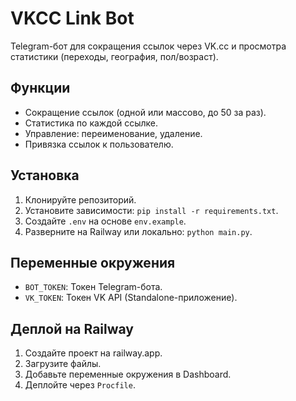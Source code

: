 # VKCC Link Bot
Telegram-бот для сокращения ссылок через VK.cc и просмотра статистики (переходы, география, пол/возраст).

## Функции
- Сокращение ссылок (одной или массово, до 50 за раз).
- Статистика по каждой ссылке.
- Управление: переименование, удаление.
- Привязка ссылок к пользователю.

## Установка
1. Клонируйте репозиторий.
2. Установите зависимости: `pip install -r requirements.txt`.
3. Создайте `.env` на основе `env.example`.
4. Разверните на Railway или локально: `python main.py`.

## Переменные окружения
- `BOT_TOKEN`: Токен Telegram-бота.
- `VK_TOKEN`: Токен VK API (Standalone-приложение).

## Деплой на Railway
1. Создайте проект на railway.app.
2. Загрузите файлы.
3. Добавьте переменные окружения в Dashboard.
4. Деплойте через `Procfile`.
